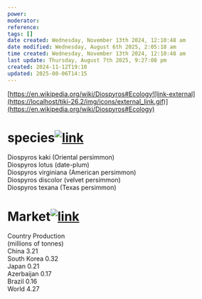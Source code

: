 ```yaml
---
power: 
moderator: 
reference: 
tags: []
date created: Wednesday, November 13th 2024, 12:10:48 am
date modified: Wednesday, August 6th 2025, 2:05:18 am
time created: Wednesday, November 13th 2024, 12:10:48 am
last update: Thursday, August 7th 2025, 9:27:08 pm
created: 2024-11-12T19:10
updated: 2025-08-06T14:15
---
```


[https://en.wikipedia.org/wiki/Diospyros#Ecology![link-external](https://localhost/tiki-26.2/img/icons/external_link.gif)](https://en.wikipedia.org/wiki/Diospyros#Ecology)

# species[![link](https://localhost/tiki-26.2/img/icons/link.png)](https://localhost/tiki-26.2/tiki-index.php?page=presimmon#species)

Diospyros kaki (Oriental persimmon)  
Diospyros lotus (date-plum)  
Diospyros virginiana (American persimmon)  
Diospyros discolor (velvet persimmon)  
Diospyros texana (Texas persimmon)

# Market[![link](https://localhost/tiki-26.2/img/icons/link.png)](https://localhost/tiki-26.2/tiki-index.php?page=presimmon#Market)

Country Production  
(millions of tonnes)  
China 3.21  
South Korea 0.32  
Japan 0.21  
Azerbaijan 0.17  
Brazil 0.16  
World 4.27
